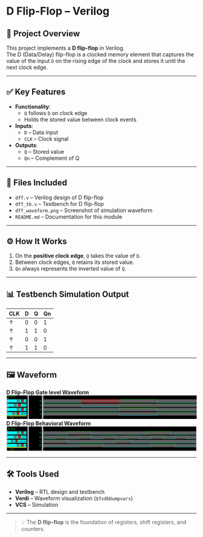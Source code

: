 # D Flip-Flop – Verilog

## 🧠 Project Overview

This project implements a **D flip-flop** in Verilog.  
The D (Data/Delay) flip-flop is a clocked memory element that captures the value of the input `D` on the rising edge of the clock and stores it until the next clock edge.

---

## ✅ Key Features

- **Functionality**:
  - `Q` follows `D` on clock edge
  - Holds the stored value between clock events
- **Inputs**:
  - `D` – Data input
  - `CLK` – Clock signal
- **Outputs**:
  - `Q` – Stored value
  - `Qn` – Complement of Q

---

## 📂 Files Included

- `dff.v` – Verilog design of D flip-flop  
- `dff_tb.v` – Testbench for D flip-flop  
- `dff_waveform.png` – Screenshot of simulation waveform  
- `README.md` – Documentation for this module  

---

## ⚙️ How It Works

1. On the **positive clock edge**, `Q` takes the value of `D`.  
2. Between clock edges, `Q` retains its stored value.  
3. `Qn` always represents the inverted value of `Q`.  

---

## 📊 Testbench Simulation Output

| CLK | D | Q | Qn |
|-----|---|---|----|
| ↑   | 0 | 0 | 1 |
| ↑   | 1 | 1 | 0 |
| ↑   | 0 | 0 | 1 |
| ↑   | 1 | 1 | 0 |

---

## 🖼 Waveform

**D Flip-Flop Gate level Waveform**
![D Flip-Flop Gate level Waveform](dff_gatelevel.png)
**D Flip-Flop Behavioral Waveform**
![D Flip-Flop Behavioral Waveform](dff_behav.png)

---

## 🛠 Tools Used

- **Verilog** – RTL design and testbench  
- **Verdi** – Waveform visualization (`$fsdbDumpvars`)  
- **VCS** – Simulation  

---

> 💡 The **D flip-flop** is the foundation of registers, shift registers, and counters.
